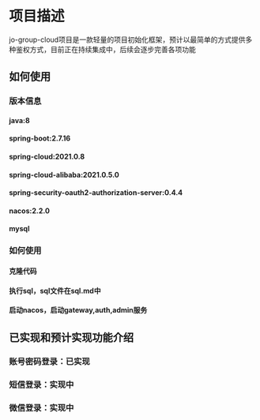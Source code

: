 # 项目描述

jo-group-cloud项目是一款轻量的项目初始化框架，预计以最简单的方式提供多种鉴权方式，目前正在持续集成中，后续会逐步完善各项功能

## 如何使用

### 版本信息

#### java:8
#### spring-boot:2.7.16
#### spring-cloud:2021.0.8
#### spring-cloud-alibaba:2021.0.5.0
#### spring-security-oauth2-authorization-server:0.4.4
#### nacos:2.2.0
#### mysql
### 如何使用
#### 克隆代码
#### 执行sql，sql文件在sql.md中
#### 启动nacos，启动gateway,auth,admin服务


## 已实现和预计实现功能介绍

### 账号密码登录：已实现
### 短信登录：实现中
### 微信登录：实现中


